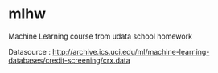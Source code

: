 # mlhw
Machine Learning course from udata school homework

Datasource : http://archive.ics.uci.edu/ml/machine-learning-databases/credit-screening/crx.data
